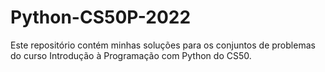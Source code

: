 # Python-CS50P-2022

Este repositório contém minhas soluções para os conjuntos de problemas do curso Introdução à Programação com Python do CS50.
